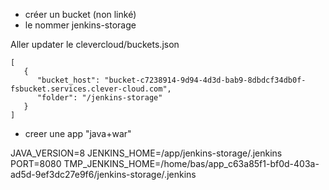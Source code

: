 - créer un bucket (non linké)
- le nommer jenkins-storage

Aller updater le clevercloud/buckets.json

```
[
   {
      "bucket_host": "bucket-c7238914-9d94-4d3d-bab9-8dbdcf34db0f-fsbucket.services.clever-cloud.com",
      "folder": "/jenkins-storage"
   }
]

```
- creer une app "java+war"




JAVA_VERSION=8
JENKINS_HOME=/app/jenkins-storage/.jenkins
PORT=8080
TMP_JENKINS_HOME=/home/bas/app_c63a85f1-bf0d-403a-ad5d-9ef3dc27e9f6/jenkins-storage/.jenkins
